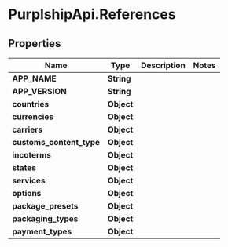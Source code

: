 # PurplshipApi.References

## Properties

Name | Type | Description | Notes
------------ | ------------- | ------------- | -------------
**APP_NAME** | **String** |  | 
**APP_VERSION** | **String** |  | 
**countries** | **Object** |  | 
**currencies** | **Object** |  | 
**carriers** | **Object** |  | 
**customs_content_type** | **Object** |  | 
**incoterms** | **Object** |  | 
**states** | **Object** |  | 
**services** | **Object** |  | 
**options** | **Object** |  | 
**package_presets** | **Object** |  | 
**packaging_types** | **Object** |  | 
**payment_types** | **Object** |  | 


